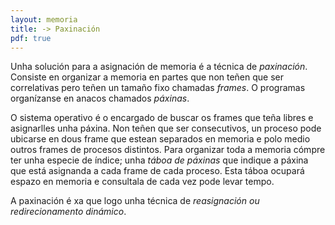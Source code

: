 ```yaml
---
layout: memoria
title: -> Paxinación
pdf: true
---
```



Unha solución  para a asignación de memoria é a técnica de *paxinación*. Consiste en organizar a memoria en partes que non teñen que ser correlativas pero teñen un tamaño fixo chamadas _frames_. O programas organízanse en anacos chamados _páxinas_.

O sistema operativo é o encargado de buscar os frames que teña libres e asignarlles unha páxina. Non teñen que ser consecutivos, un proceso pode ubicarse en dous frame que estean separados en memoria e polo medio outros frames de procesos distintos. Para organizar toda a memoria cómpre ter unha especie de índice; unha _táboa de páxinas_ que indique a páxina que está asignanda a cada frame de cada proceso. Esta táboa ocupará espazo en memoria e consultala de cada vez pode levar tempo.

A paxinación é xa que logo unha técnica de _reasignación ou redirecionamento dinámico_.
